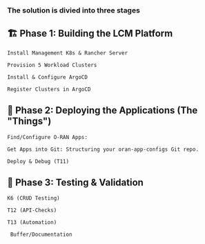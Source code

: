 ### The solution is divied into three stages

## 🏗️ Phase 1: Building the LCM Platform

    Install Management K8s & Rancher Server

    Provision 5 Workload Clusters

    Install & Configure ArgoCD

    Register Clusters in ArgoCD

## 🚀 Phase 2: Deploying the  Applications (The "Things")

    Find/Configure O-RAN Apps: 

    Get Apps into Git: Structuring your oran-app-configs Git repo.

    Deploy & Debug (T11)

## 🧪 Phase 3: Testing & Validation

    K6 (CRUD Testing)

    T12 (API-Checks)

    T13 (Automation)
    
     Buffer/Documentation

